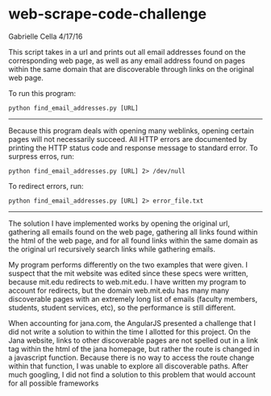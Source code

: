 # web-scrape-code-challenge

Gabrielle Cella
4/17/16

This script takes in a url and prints out all email addresses found on the corresponding web page, as well as any email address found on pages within the same domain that are discoverable through links on the original web page.

To run this program:

```python find_email_addresses.py [URL]```

--------

Because this program deals with opening many weblinks, opening certain pages will not necessarily succeed. All HTTP errors are documented by printing the HTTP status code and response message to standard error. 
To surpress erros, run:

```python find_email_addresses.py [URL] 2> /dev/null```

To redirect errors, run:

```python find_email_addresses.py [URL] 2> error_file.txt```

---------

The solution I have implemented works by opening the original url, gathering all emails found on the web page, gathering all links found within the html of the web page, and for all found links within the same domain as the original url recursively search links while gathering emails.

My program performs differently on the two examples that were given. I suspect that the mit website was edited since these specs were written, because mit.edu redirects to web.mit.edu. I have written my program to account for redirects, but the domain web.mit.edu has many many discoverable pages with an extremely long list of emails (faculty members, students, student services, etc), so the performance is still different.

When accounting for jana.com, the AngularJS presented a challenge that I did not write a solution to within the time I allotted for this project. On the Jana website, links to other discoverable pages are not spelled out in a link tag within the html of the jana homepage, but rather the route is changed in a javascript function. Because there is no way to access the route change within that function, I was unable to explore all discoverable paths. After much googling, I did not find a solution to this problem that would account for all possible frameworks